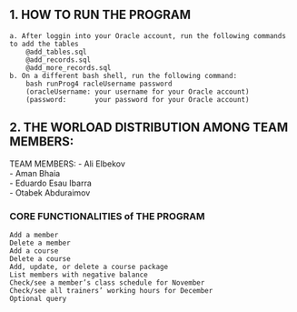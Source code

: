 ## 1. HOW TO RUN THE PROGRAM
    a. After loggin into your Oracle account, run the following commands to add the tables
        @add_tables.sql
        @add_records.sql
        @add_more_records.sql
    b. On a different bash shell, run the following command:
        bash runProg4 racleUsername password
        (oracleUsername: your username for your Oracle account)
        (password:       your password for your Oracle account)



## 2. THE WORLOAD DISTRIBUTION AMONG TEAM MEMBERS:
TEAM MEMBERS:
    - Ali Elbekov <br>
    - Aman Bhaia <br>
    - Eduardo Esau Ibarra <br>
    - Otabek Abduraimov <br>

### CORE FUNCTIONALITIES of THE PROGRAM
    Add a member                                            
    Delete a member                                         
    Add a course                                            
    Delete a course                                         
    Add, update, or delete a course package                
    List members with negative balance                      
    Check/see a member’s class schedule for November       
    Check/see all trainers’ working hours for December      
    Optional query                                         
